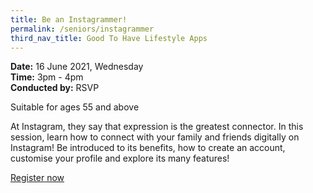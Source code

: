 ```yaml
---
title: Be an Instagrammer!
permalink: /seniors/instagrammer
third_nav_title: Good To Have Lifestyle Apps
---
```

**Date:** 16 June 2021, Wednesday  
**Time:** 3pm - 4pm  
**Conducted by:** RSVP

Suitable for ages 55 and above

At Instagram, they say that expression is the greatest connector. In this session, learn how to connect with your family and friends digitally on Instagram! Be introduced to its benefits, how to create an account, customise your profile and explore its many features!

[Register now](https://zoom.us/webinar/register/3016208430647/WN_BC7h_wsrTVGoJ6F7yJ3W0g)
